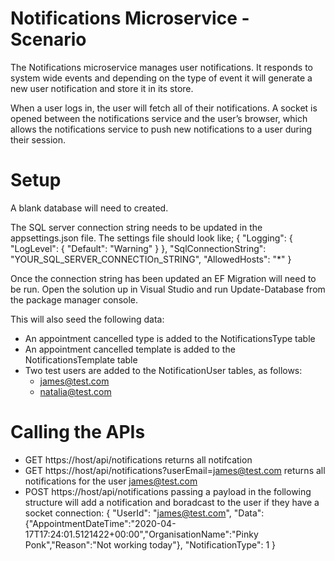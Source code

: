# Notifications Microservice - Scenario

The Notifications microservice manages user notifications. It responds to system wide events and depending on the type of event it will generate a new user notification and store it in its store. 

When a user logs in, the user will fetch all of their notifications. A socket is opened between the notifications service and the user’s browser, which allows the notifications service to push new notifications to a user during their session.

# Setup
A blank database will need to created. 

The SQL server connection string needs to be updated in the appsettings.json file. The settings file should look like;
{
  "Logging": {
    "LogLevel": {
      "Default": "Warning"
    }
  },
  "SqlConnectionString": "YOUR_SQL_SERVER_CONNECTIOn_STRING",
  "AllowedHosts": "*"
}

Once the connection string has been updated an EF Migration will need to be run. Open the solution up in Visual Studio and run Update-Database from the package manager console. 

This will also seed the following data:
* An appointment cancelled type is added to the NotificationsType table
* An appointment cancelled template is added to the NotificationsTemplate table
* Two test users are added to the NotificationUser tables, as follows:
  * james@test.com
  * natalia@test.com

# Calling the APIs
* GET https://host/api/notifications returns all notifcation
* GET https://host/api/notifications?userEmail=james@test.com returns all notifications for the user james@test.com
* POST https://host/api/notifications passing a payload in the following structure will add a notification and boradcast to the user if they have a socket connection:
{
	"UserId": "james@test.com",
	"Data": {"AppointmentDateTime":"2020-04-17T17:24:01.5121422+00:00","OrganisationName":"Pinky Ponk","Reason":"Not working today"},
	"NotificationType": 1
}



